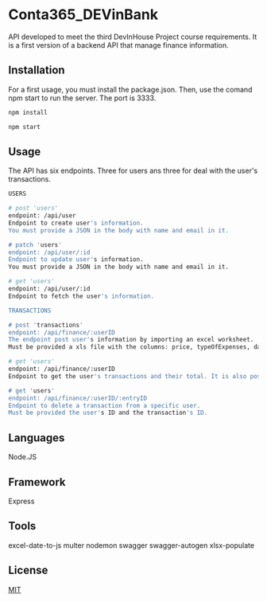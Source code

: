 # Conta365_DEVinBank

API developed to meet the third DevInHouse Project course requirements.
It is a first version of a backend API that manage finance information.

## Installation

For a first usage, you must install the package.json.
Then, use the comand npm start to run the server.
The port is 3333.

```bash
npm install

npm start
```

## Usage

The API has six endpoints. Three for users ans three for deal with the user's transactions.

```bash
USERS

# post 'users'
endpoint: /api/user
Endpoint to create user's information.
You must provide a JSON in the body with name and email in it.

# patch 'users'
endpoint: /api/user/:id
Endpoint to update user's information.
You must provide a JSON in the body with name and email in it.

# get 'users'
endpoint: /api/user/:id
Endpoint to fetch the user's information.

TRANSACTIONS

# post 'transactions'
endpoint: /api/finance/:userID
The endpoint post user's information by importing an excel worksheet.
Must be provided a xls file with the columns: price, typeOfExpenses, date, name, in this exactly order.

# get 'users'
endpoint: /api/finance/:userID
Endpoint to get the user's transactions and their total. It is also possible to filter by the year and typeOfExpenses through query.

# get 'users'
endpoint: /api/finance/:userID/:entryID
Endpoint to delete a transaction from a specific user.
Must be provided the user's ID and the transaction's ID.
```

## Languages

Node.JS

## Framework

Express

## Tools

excel-date-to-js
multer
nodemon
swagger
swagger-autogen
xlsx-populate

## License

[MIT](https://choosealicense.com/licenses/mit/)
